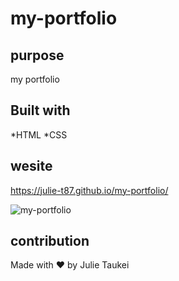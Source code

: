 # my-portfolio

## purpose
my portfolio 



## Built with 
*HTML
*CSS

## wesite
https://julie-t87.github.io/my-portfolio/

![my-portfolio](https://user-images.githubusercontent.com/94236932/152666541-99b07fb4-441e-44f2-9d2e-2fe16017c6b9.png)


## contribution
Made with ❤️️ by Julie Taukei

